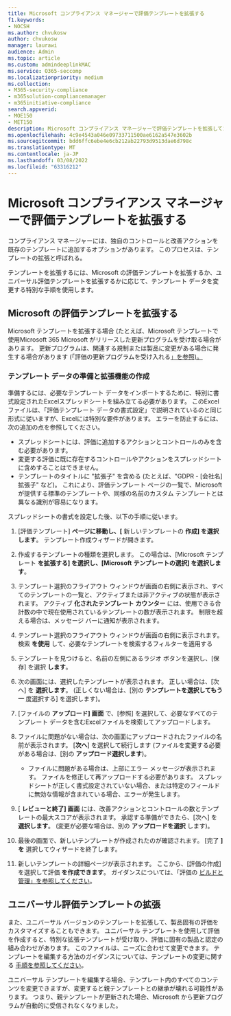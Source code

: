 ```yaml
---
title: Microsoft コンプライアンス マネージャーで評価テンプレートを拡張する
f1.keywords:
- NOCSH
ms.author: chvukosw
author: chvukosw
manager: laurawi
audience: Admin
ms.topic: article
ms.custom: admindeeplinkMAC
ms.service: O365-seccomp
ms.localizationpriority: medium
ms.collection:
- M365-security-compliance
- m365solution-compliancemanager
- m365initiative-compliance
search.appverid:
- MOE150
- MET150
description: Microsoft コンプライアンス マネージャーで評価テンプレートを拡張してコントロールを追加および変更する方法について説明します。
ms.openlocfilehash: 4c9e4543a046e09733711500ae6162a547e3602b
ms.sourcegitcommit: bdd6ffc6ebe4e6cb212ab22793d9513dae6d798c
ms.translationtype: MT
ms.contentlocale: ja-JP
ms.lasthandoff: 03/08/2022
ms.locfileid: "63316212"
---
```

# <a name="extend-assessment-templates-in-microsoft-compliance-manager"></a>Microsoft コンプライアンス マネージャーで評価テンプレートを拡張する

コンプライアンス マネージャーには、独自のコントロールと改善アクションを既存のテンプレートに追加するオプションがあります。 このプロセスは、テンプレートの拡張と呼ばれる。

テンプレートを拡張するには、Microsoft の評価テンプレートを拡張するか、ユニバーサル評価テンプレートを拡張するかに応じて、テンプレート データを変更する特別な手順を使用します。

## <a name="extend-microsoft-assessment-templates"></a>Microsoft の評価テンプレートを拡張する

Microsoft テンプレートを拡張する場合 (たとえば、Microsoft テンプレートで使用Microsoft 365 Microsoft がリリースした更新プログラムを受け取る場合があります。 更新プログラムは、関連する規制または製品に変更がある場合に発生する場合があります (「評価の更新プログラムを受け入れる[」を参照)。](compliance-manager-assessments.md#accept-updates-to-assessments)

### <a name="prepare-template-data-and-create-extension"></a>テンプレート データの準備と拡張機能の作成

準備するには、必要なテンプレート データをインポートするために、特別に書式設定されたExcelスプレッドシートを組み立てる必要があります。 このExcelファイルは、「評価テンプレート データの書式設定」で説明[](compliance-manager-templates-format-excel.md)されているのと同じ形式に従いますが、Excelには特別な要件があります。 エラーを防止するには、次の追加の点を参照してください。

- スプレッドシートには、評価に追加するアクションとコントロールのみを含む必要があります。
- 変更する評価に既に存在するコントロールやアクションをスプレッドシートに含めすることはできません。
- テンプレートのタイトルに "拡張子" を含める (たとえば、"GDPR - [会社名] 拡張子" など)。 これにより、評価テンプレート ページの一覧で、Microsoft  が提供する標準のテンプレートや、同様の名前のカスタム テンプレートとは異なる識別が容易になります。

スプレッドシートの書式を設定した後、以下の手順に従います。

1. [評価テンプレート] **ページに移動し、[** 新しいテンプレートの **作成] を選択します**。 テンプレート作成ウィザードが開きます。

2. 作成するテンプレートの種類を選択します。 この場合は、[Microsoft テンプレート **を拡張する] を選択し、[Microsoft** **テンプレートの選択] を選択します**。

3. テンプレート選択のフライアウト ウィンドウが画面の右側に表示され、すべてのテンプレートの一覧と、アクティブまたは非アクティブの状態が表示されます。 アクティブ **化されたテンプレート カウンター** には、使用できる合計数の中で現在使用されているテンプレートの数が表示されます。 制限を超える場合は、メッセージ バーに通知が表示されます。

4. テンプレート選択のフライアウト ウィンドウが画面の右側に表示されます。 検索 **を使用** して、必要なテンプレートを検索するフィルターを適用する

5. テンプレートを見つけると、名前の左側にあるラジオ ボタンを選択し、[保存] を選択 **します**。

6. 次の画面には、選択したテンプレートが表示されます。 正しい場合は、[次へ] を **選択します**。 (正しくない場合は、[別の **テンプレートを選択してもう一** 度選択する] を選択します)。

7. [ファイルの **アップロード] 画面** で、[参照] を選択して、必要なすべてのテンプレート データを含むExcelファイルを検索してアップロードします。

8. ファイルに問題がない場合は、次の画面にアップロードされたファイルの名前が表示されます。 [**次へ**] を選択して続行します (ファイルを変更する必要がある場合は、[別の **アップロード選択します**)。

    - ファイルに問題がある場合は、上部にエラー メッセージが表示されます。 ファイルを修正して再アップロードする必要があります。 スプレッドシートが正しく書式設定されていない場合、または特定のフィールドに無効な情報が含まれている場合、エラーが発生します。

9. [ **レビューと終了] 画面** には、改善アクションとコントロールの数とテンプレートの最大スコアが表示されます。 承認する準備ができたら、[次へ] を **選択します**。 (変更が必要な場合は、別の **アップロードを選択** します)。

10. 最後の画面で、新しいテンプレートが作成されたのが確認されます。 [完了 **] を** 選択してウィザードを終了します。

11. 新しいテンプレートの詳細ページが表示されます。 ここから、[評価の作成] を選択して評価 **を作成できます**。 ガイダンスについては、「評価の [ビルドと管理」を参照してください](compliance-manager-assessments.md#create-assessments)。

## <a name="extend-universal-assessment-templates"></a>ユニバーサル評価テンプレートの拡張

また、ユニバーサル バージョンのテンプレートを拡張して、製品固有の評価をカスタマイズすることもできます。 ユニバーサル テンプレートを使用して評価を作成すると、特別な拡張テンプレートが受け取り、評価に固有の製品と認定の組み合わせがあります。 このファイルは、ニーズに合わせて変更できます。 テンプレートを編集する方法のガイダンスについては、テンプレートの変更に関する [手順を参照してください](compliance-manager-templates-modify.md)。

ユニバーサル テンプレートを編集する場合、テンプレート内のすべてのコンテンツを変更できますが、変更すると親テンプレートとの継承が壊れる可能性があります。 つまり、親テンプレートが更新された場合、Microsoft から更新プログラムが自動的に受信されなくなりました。
